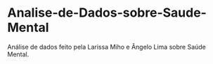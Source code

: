 # Analise-de-Dados-sobre-Saude-Mental
Análise de dados feito pela Larissa Miho e Ângelo Lima sobre Saúde Mental.
